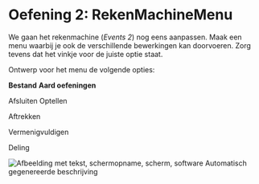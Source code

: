 # Oefening 2: RekenMachineMenu

We gaan het rekenmachine (*Events 2*) nog eens aanpassen. Maak een menu
waarbij je ook de verschillende bewerkingen kan doorvoeren. Zorg tevens
dat het vinkje voor de juiste optie staat.

Ontwerp voor het menu de volgende opties:

**Bestand** **Aard oefeningen**

Afsluiten Optellen

Aftrekken

Vermenigvuldigen

Deling

![Afbeelding met tekst, schermopname, scherm, software Automatisch
gegenereerde
beschrijving](./media/image1.png)
